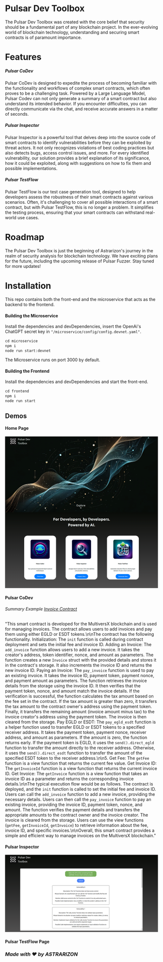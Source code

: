 # Pulsar Dev Toolbox 

The Pulsar Dev Toolbox was created with the core belief that security should be a fundamental part of any blockchain project. In the ever-evolving world of blockchain technology, understanding and securing smart contracts is of paramount importance.

# Features
##### Pulsar CoDev

Pulsar CoDev is designed to expedite the process of becoming familiar with the functionality and workflows of complex smart contracts, which often proves to be a challenging task. Powered by a Large Language Model, Pulsar Codev can not only generate a summary of a smart contract but also understand its intended behavior. If you encounter difficulties, you can directly communicate via the chat, and receive accurate answers in a matter of seconds.

##### Pulsar Inspector
Pulsar Inspector is a powerful tool that delves deep into the source code of smart contracts to identify vulnerabilities before they can be exploited by threat actors. It not only recognizes violations of best coding practices but also detects bugs, access control issues, and more. For every identified vulnerability, our solution provides a brief explanation of its significance, how it could be exploited, along with suggestions on how to fix them and possible implementations.

##### Pulsar TestFlow
Pulsar TestFlow is our test case generation tool, designed to help developers assess the robustness of their smart contracts against various scenarios. Often, it's challenging to cover all possible interactions of a smart contract, but with Pulsar TestFlow, this is no longer a problem. It simplifies the testing process, ensuring that your smart contracts can withstand real-world use cases.

# Roadmap
The Pulsar Dev Toolbox is just the beginning of Astrarizon's journey in the realm of security analysis for blockchain technology. We have exciting plans for the future, including the upcoming release of Pulsar Fuzzer. Stay tuned for more updates!


# Installation

This repo contains both the front-end and the microservice that acts as the backend to the frontend.

#### Building the Microservice
Install the dependencies and devDependencies, insert the OpenAi's ChatGPT secret key in ``"/microservice/config/config.devnet.yaml"``.

```
cd microservice
npm i
node run start:devnet
```

The Microservice runs on port 3000 by default.

#### Building the Frontend

Install the dependencies and devDependencies and start the front-end.

```
cd frontend
npm i
node run start
```


## Demos  
#### Home Page
![alt text](https://github.com/astrarizon/hackathon-devtool/blob/main/screencapture-localhost-3000-2023-10-20-12_18_27.png)
#### Pulsar CoDev

###### Summary Example [Invoice Contract](https://github.com/user/repo/blob/branch/other_file.md)
"This smart contract is developed for the MultiversX blockchain and is used for managing invoices. The contract allows users to add invoices and pay them using either EGLD or ESDT tokens.\n\nThe contract has the following functionality. Initialization: The `init` function is called during contract deployment and sets the initial fee and invoice ID. Adding an Invoice: The `add_invoice` function allows users to add a new invoice. It takes the creator's address, token identifier, nonce, and amount as parameters. The function creates a new `Invoice` struct with the provided details and stores it in the contract's storage. It also increments the invoice ID and returns the new invoice ID. Paying an Invoice: The `pay_invoice` function is used to pay an existing invoice. It takes the invoice ID, payment token, payment nonce, and payment amount as parameters. The function retrieves the invoice details from the storage using the invoice ID. It then verifies that the payment token, nonce, and amount match the invoice details. If the verification is successful, the function calculates the tax amount based on the fee set in the contract. If the tax amount is greater than zero, it transfers the tax amount to the contract owner's address using the payment token. Finally, it transfers the remaining amount (invoice amount minus tax) to the invoice creator's address using the payment token. The invoice is then cleared from the storage. Pay EGLD or ESDT: The `pay_egld_esdt` function is a helper function used to transfer EGLD or ESDT tokens to a specified receiver address. It takes the payment token, payment nonce, receiver address, and amount as parameters. If the amount is zero, the function returns early. If the payment token is EGLD, it uses the `send().direct_egld` function to transfer the amount directly to the receiver address. Otherwise, it uses the `send().direct_esdt` function to transfer the amount of the specified ESDT token to the receiver address.\n\n5. Get Fee: The `getFee` function is a view function that returns the current fee value. Get Invoice ID: The `getInvoiceId` function is a view function that returns the current invoice ID. Get Invoice: The `getInvoice` function is a view function that takes an invoice ID as a parameter and returns the corresponding invoice details.\n\nThe typical execution flow would be as follows. The contract is deployed, and the `init` function is called to set the initial fee and invoice ID. Users can call the `add_invoice` function to add a new invoice, providing the necessary details. Users can then call the `pay_invoice` function to pay an existing invoice, providing the invoice ID, payment token, nonce, and amount. The function verifies the payment details and transfers the appropriate amounts to the contract owner and the invoice creator. The invoice is cleared from the storage. Users can use the view functions (`getFee`, `getInvoiceId`, `getInvoice`) to retrieve information about the fee, invoice ID, and specific invoices.\n\nOverall, this smart contract provides a simple and efficient way to manage invoices on the MultiversX blockchain." 

#### Pulsar Inspector 
![alt text](https://github.com/astrarizon/hackathon-devtool/blob/main/Screenshot%20from%202023-10-20%2012-59-28.png)



#### Pulsar TestFlow Page



### _Made with ❤ by ASTRARIZON_
